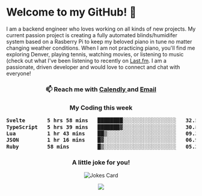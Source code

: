 <h1> Welcome to my GitHub! 👋 </h1>


  I am a backend engineer who loves working on all kinds of new projects. My current passion project is creating a fully automated blinds/humidifer system based on a Rasberry Pi to keep my beloved piano in tune no matter changing weather conditions. When I am not practicing piano, you'll find me exploring Denver, playing tennis, watching movies, or listening to music (check out what I've been listening to recently on [Last.fm](https://www.last.fm/user/mballa000). I am a passionate, driven developer and would love to connect and chat with everyone!

<h3 align = "center"> 📫 Reach me with <a href = "https://calendly.com/msbrandt00/30min"> Calendly </a> and <a href="mailto:msbrandt00@gmail.com">Email</a> 
 </h3>


 
<div align = "center"
[![Anurag's GitHub stats](https://github-readme-stats.vercel.app/api?username=mbrandt00)](https://github.com/anuraghazra/github-readme-stats)
          </div>
<h3 align="center">
  My Coding this week
<!--START_SECTION:waka-->

```txt
Svelte       5 hrs 58 mins   ████████░░░░░░░░░░░░░░░░░   32.54 %
TypeScript   5 hrs 39 mins   ███████▓░░░░░░░░░░░░░░░░░   30.81 %
Lua          1 hr 43 mins    ██▒░░░░░░░░░░░░░░░░░░░░░░   09.36 %
JSON         1 hr 16 mins    █▓░░░░░░░░░░░░░░░░░░░░░░░   06.94 %
Ruby         58 mins         █▒░░░░░░░░░░░░░░░░░░░░░░░   05.29 %
```

<!--END_SECTION:waka-->

### A little joke for you!

![Jokes Card](https://readme-jokes.vercel.app/api?hideBorder)

<a href="https://www.linkedin.com/in/mbrandt00/"><img src="https://img.shields.io/badge/linkedin-%230077B5.svg?&style=for-the-badge&logo=linkedin&logoColor=white" /></a>
